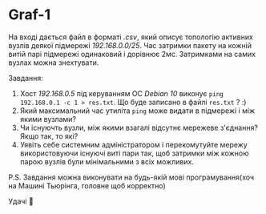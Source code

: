 # Graf-1

На вході дається файл в форматі *.csv*, який описує топологію активних вузлів деякої підмережі *192.168.0.0/25*. 
Час затримки пакету на кожній витій парі підмережі одинаковий і дорівнює 2мс. Затримками на самих вузлах можна знехтувати.

Завдання:
1. Хост *192.168.0.5* під керуванням ОС *Debian 10* виконує `ping 192.168.0.1 -c 1 > res.txt`. Що буде записано в файлі `res.txt` ? :)
2. Який максимальний час утиліта `ping` може видати в підмережі і між якими вузлами?
3. Чи існуючть вузли, між якими взагалі відсутнє мережеве з'єднання? Якщо так, то які?
4. Уявіть себе системним адміністратором і перекомутуйте мережу використовуючи існуючі виті пари так, щоб затримки між кожною парою вузлів були мінімальними з всіх можливих.

P.S. Завдання можна виконувати на будь-якій мові програмування(хоч на Машині Тьюрінга, головне щоб корректно)

Удачі 🐌
